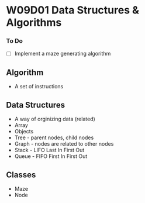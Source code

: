 # W09D01 Data Structures & Algorithms

### To Do
- [ ] Implement a maze generating algorithm

## Algorithm

* A set of instructions

## Data Structures

* A way of orginizing data (related)
* Array
* Objects
* Tree - parent nodes, child nodes
* Graph - nodes are related to other nodes
* Stack - LIFO Last In First Out
* Queue - FIFO First In First Out

## Classes

- Maze
- Node
